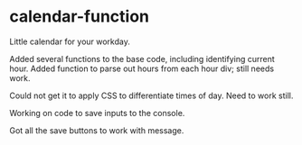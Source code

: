 # calendar-function
Little calendar for your workday.

Added several functions to the base code, including identifying current hour. Added function to parse out hours from each hour div; still needs work.

Could not get it to apply CSS to differentiate times of day. Need to work still.

Working on code to save inputs to the console.

Got all the save buttons to work with message.
